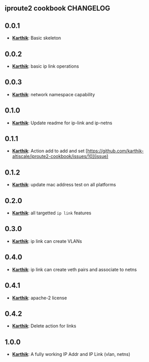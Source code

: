 ## iproute2 cookbook CHANGELOG

## 0.0.1
* [**Karthik**](https://github.com/karthik-altiscale):
  Basic skeleton

## 0.0.2
* [**Karthik**](https://github.com/karthik-altiscale):
  basic ip link operations

## 0.0.3
* [**Karthik**](https://github.com/karthik-altiscale):
  network namespace capability

## 0.1.0
* [**Karthik**](https://github.com/karthik-altiscale):
  Update readme for ip-link and ip-netns

## 0.1.1
* [**Karthik**](https://github.com/karthik-altiscale):
  Action add to add and set [https://github.com/karthik-altiscale/iproute2-cookbook/issues/10](issue) 

## 0.1.2
* [**Karthik**](https://github.com/karthik-altiscale):
  update mac address
  test on all platforms 

## 0.2.0
* [**Karthik**](https://github.com/karthik-altiscale):
  all targetted `ip link` features

## 0.3.0
* [**Karthik**](https://github.com/karthik-altiscale):
  ip link can create VLANs

## 0.4.0
* [**Karthik**](https://github.com/karthik-altiscale):
  ip link can create veth pairs and associate to netns

## 0.4.1
* [**Karthik**](https://github.com/karthik-altiscale):
  apache-2 license

## 0.4.2
* [**Karthik**](https://github.com/karthik-altiscale):
  Delete action for links

## 1.0.0
* [**Karthik**](https://github.com/karthik-altiscale):
  A fully working IP Addr and IP Link (vlan, netns)
